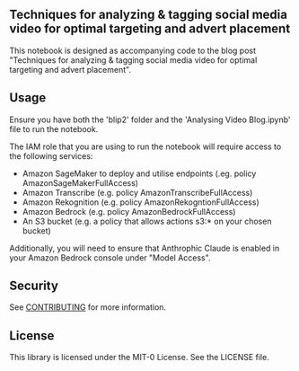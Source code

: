 ## Techniques for analyzing & tagging social media video for optimal targeting and advert placement

This notebook is designed as accompanying code to the blog post "Techniques for analyzing & tagging social media video for optimal targeting and advert placement". 

## Usage
Ensure you have both the 'blip2' folder and the 'Analysing Video Blog.ipynb' file to run the notebook. 

The IAM role that you are using to run the notebook will require access to the following services: 

- Amazon SageMaker to deploy and utilise endpoints (.eg. policy AmazonSageMakerFullAccess)
- Amazon Transcribe (e.g. policy AmazonTranscribeFullAccess)
- Amazon Rekognition (e.g. policy AmazonRekogntionFullAccess)
- Amazon Bedrock (e.g. policy AmazonBedrockFullAccess)
- An S3 bucket (e.g. a policy that allows actions s3:* on your chosen bucket)

Additionally, you will need to ensure that Anthrophic Claude is enabled in your Amazon Bedrock console under "Model Access". 


## Security

See [CONTRIBUTING](CONTRIBUTING.md#security-issue-notifications) for more information.

## License

This library is licensed under the MIT-0 License. See the LICENSE file.


